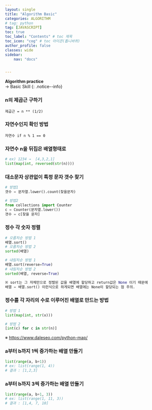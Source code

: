 ```yaml
---
layout: single
title: "Algorithm Basic"
categories: ALGORITHM
# tag: python
tag: [JAVASCRIPT]
toc: true
toc_label: "Contents" # toc 제목
toc_icon: "cog" # toc 아이콘(톱니바퀴)
author_profile: false
classes: wide
sidebar:
    nav: "docs"


---
```




**Algorithm practice** 
<br> → Basic Skill
{: .notice--info}



### n의 제곱근 구하기

`제곱근 = n ** (1/2)`

### 자연수인지 확인 방법

`자연수 if n % 1 == 0`

### 자연수 n을 뒤집은 배열형태로

```python
# ex) 1234 →  [4,3,2,1]
list(map(int, reversed(str(n))))
```

### 대소문자 상관없이 특정 문자 갯수 찾기

```python
# 방법1
갯수 = 문자열.lower().count(찾을문자)

# 방법2
from collections import Counter
c = Counter(문자열.lower())
갯수 = c[찾을 문자]
```

### 정수 각 숫자 정렬

```python
# 오름차순 방법 1
배열.sort()
# 오름차순 방법 2
sorted(배열)

# 내림차순 방법 1
배열.sort(reverse=True)
# 내림차순 방법 2
sorted(배열, reverse=True)

※ sort는 그 자체만으로 정렬된 값을 배열에 할당하고 return값은 None 이기 때문에
배열 = 배열.sort() 이런식으로 하게되면 배열에는 None이 할당되는 점 주의.
```

### 정수를 각 자리의 수로 이루어진 배열로 만드는 방법

```python
# 방법 1
list(map(int, str(x)))

# 방법 2
[int(c) for c in str(n)]
```

※ https://www.daleseo.com/python-map/

### a부터 b까지 1씩 증가하는 배열 만들기

```python
list(range(a, b+1))
# ex: list(range(1, 4))
# 결과 : [1,2,3]
```

### a부터 b까지 3씩 증가하는 배열 만들기

```python
list(range(a, b+1, 3))
# ex: list(range(1, 11, 3))
# 결과 : [1,4, 7, 10]
```




